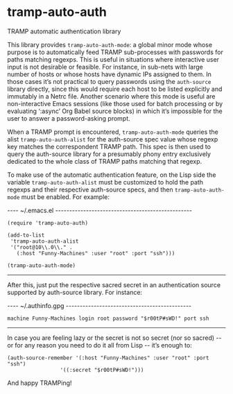 # tramp-auto-auth
TRAMP automatic authentication library

This library provides `tramp-auto-auth-mode`: a global minor mode
whose purpose is to automatically feed TRAMP sub-processes with
passwords for paths matching regexps.  This is useful in situations
where interactive user input is not desirable or feasible.  For
instance, in sub-nets with large number of hosts or whose hosts have
dynamic IPs assigned to them.  In those cases it’s not practical to
query passwords using the `auth-source` library directly, since this
would require each host to be listed explicitly and immutably in a
Netrc file.  Another scenario where this mode is useful are
non-interactive Emacs sessions (like those used for batch processing
or by evaluating ‘:async’ Org Babel source blocks) in which it’s
impossible for the user to answer a password-asking prompt.

When a TRAMP prompt is encountered, `tramp-auto-auth-mode` queries the
alist `tramp-auto-auth-alist` for the auth-source spec value whose
regexp key matches the correspondent TRAMP path.  This spec is then
used to query the auth-source library for a presumably phony entry
exclusively dedicated to the whole class of TRAMP paths matching that
regexp.

To make use of the automatic authentication feature, on the Lisp side
the variable `tramp-auto-auth-alist` must be customized to hold the
path regexps and their respective auth-source specs, and then
`tramp-auto-auth-mode` must be enabled.  For example:

---- ~/.emacs.el -------------------------------------------------
```
(require 'tramp-auto-auth)

(add-to-list
 'tramp-auto-auth-alist
 '("root@10\\.0\\." .
   (:host "Funny-Machines" :user "root" :port "ssh")))

(tramp-auto-auth-mode)
```
------------------------------------------------------------------

After this, just put the respective sacred secret in an
authentication source supported by auth-source library.  For
instance:

---- ~/.authinfo.gpg ---------------------------------------------
```
machine Funny-Machines login root password "$r00tP#sWD!" port ssh
```
------------------------------------------------------------------

In case you are feeling lazy or the secret is not so secret (nor so
sacred) -- or for any reason you need to do it all from Lisp --
it’s enough to:

```
(auth-source-remember '(:host "Funny-Machines" :user "root" :port "ssh")
		         '((:secret "$r00tP#sWD!")))
```

And happy TRAMPing!
